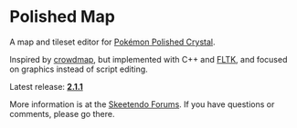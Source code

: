 # Polished Map

A map and tileset editor for [Pokémon Polished Crystal](https://github.com/roukaour/polishedcrystal).

Inspired by [crowdmap](https://github.com/yenatch/crowdmap), but implemented with C++ and [FLTK](http://www.fltk.org/), and focused on graphics instead of script editing.

Latest release: [**2.1.1**](https://github.com/roukaour/polished-map/releases/tag/v2.1.1)

More information is at the [Skeetendo Forums](https://hax.iimarckus.org/topic/7222/). If you have questions or comments, please go there.

